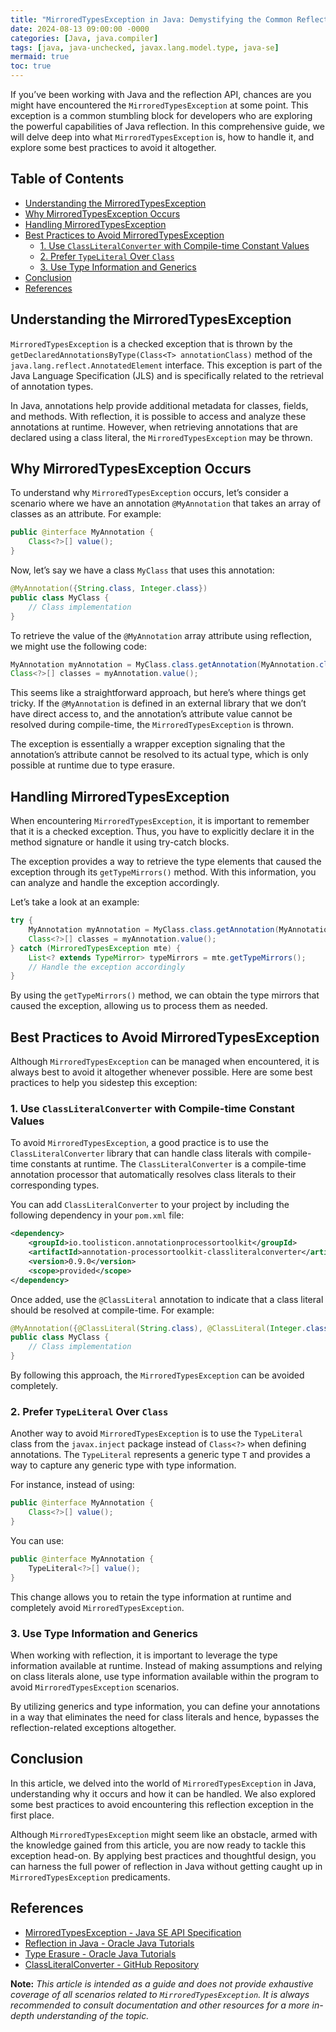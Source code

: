 ```yaml
---
title: "MirroredTypesException in Java: Demystifying the Common Reflection Exception"
date: 2024-08-13 09:00:00 -0000
categories: [Java, java.compiler]
tags: [java, java-unchecked, javax.lang.model.type, java-se]
mermaid: true
toc: true
---
```



If you’ve been working with Java and the reflection API, chances are you might have encountered the `MirroredTypesException` at some point. This exception is a common stumbling block for developers who are exploring the powerful capabilities of Java reflection. In this comprehensive guide, we will delve deep into what `MirroredTypesException` is, how to handle it, and explore some best practices to avoid it altogether.

## Table of Contents

- [Understanding the MirroredTypesException](#understanding-the-mirroredtypesexception)
- [Why MirroredTypesException Occurs](#why-mirroredtypesexception-occurs)
- [Handling MirroredTypesException](#handling-mirroredtypesexception)
- [Best Practices to Avoid MirroredTypesException](#best-practices-to-avoid-mirroredtypesexception)
  - [1. Use `ClassLiteralConverter` with Compile-time Constant Values](#1-use-classliteralconverter-with-compile-time-constant-values)
  - [2. Prefer `TypeLiteral` Over `Class`](#2-prefer-typeliteral-over-class)
  - [3. Use Type Information and Generics](#3-use-type-information-and-generics)
- [Conclusion](#conclusion)
- [References](#references)

## Understanding the MirroredTypesException

`MirroredTypesException` is a checked exception that is thrown by the `getDeclaredAnnotationsByType(Class<T> annotationClass)` method of the `java.lang.reflect.AnnotatedElement` interface. This exception is part of the Java Language Specification (JLS) and is specifically related to the retrieval of annotation types.

In Java, annotations help provide additional metadata for classes, fields, and methods. With reflection, it is possible to access and analyze these annotations at runtime. However, when retrieving annotations that are declared using a class literal, the `MirroredTypesException` may be thrown.

## Why MirroredTypesException Occurs

To understand why `MirroredTypesException` occurs, let’s consider a scenario where we have an annotation `@MyAnnotation` that takes an array of classes as an attribute. For example:

```java
public @interface MyAnnotation {
    Class<?>[] value();
}
```

Now, let’s say we have a class `MyClass` that uses this annotation:

```java
@MyAnnotation({String.class, Integer.class})
public class MyClass {
    // Class implementation
}
```

To retrieve the value of the `@MyAnnotation` array attribute using reflection, we might use the following code:

```java
MyAnnotation myAnnotation = MyClass.class.getAnnotation(MyAnnotation.class);
Class<?>[] classes = myAnnotation.value();
```

This seems like a straightforward approach, but here’s where things get tricky. If the `@MyAnnotation` is defined in an external library that we don’t have direct access to, and the annotation’s attribute value cannot be resolved during compile-time, the `MirroredTypesException` is thrown.

The exception is essentially a wrapper exception signaling that the annotation’s attribute cannot be resolved to its actual type, which is only possible at runtime due to type erasure.

## Handling MirroredTypesException

When encountering `MirroredTypesException`, it is important to remember that it is a checked exception. Thus, you have to explicitly declare it in the method signature or handle it using try-catch blocks.

The exception provides a way to retrieve the type elements that caused the exception through its `getTypeMirrors()` method. With this information, you can analyze and handle the exception accordingly.

Let’s take a look at an example:

```java
try {
    MyAnnotation myAnnotation = MyClass.class.getAnnotation(MyAnnotation.class);
    Class<?>[] classes = myAnnotation.value();
} catch (MirroredTypesException mte) {
    List<? extends TypeMirror> typeMirrors = mte.getTypeMirrors();
    // Handle the exception accordingly
}
```

By using the `getTypeMirrors()` method, we can obtain the type mirrors that caused the exception, allowing us to process them as needed.

## Best Practices to Avoid MirroredTypesException

Although `MirroredTypesException` can be managed when encountered, it is always best to avoid it altogether whenever possible. Here are some best practices to help you sidestep this exception:

### 1. Use `ClassLiteralConverter` with Compile-time Constant Values

To avoid `MirroredTypesException`, a good practice is to use the `ClassLiteralConverter` library that can handle class literals with compile-time constants at runtime. The `ClassLiteralConverter` is a compile-time annotation processor that automatically resolves class literals to their corresponding types.

You can add `ClassLiteralConverter` to your project by including the following dependency in your `pom.xml` file:

```xml
<dependency>
    <groupId>io.toolisticon.annotationprocessortoolkit</groupId>
    <artifactId>annotation-processortoolkit-classliteralconverter</artifactId>
    <version>0.9.0</version>
    <scope>provided</scope>
</dependency>
```

Once added, use the `@ClassLiteral` annotation to indicate that a class literal should be resolved at compile-time. For example:

```java
@MyAnnotation({@ClassLiteral(String.class), @ClassLiteral(Integer.class)})
public class MyClass {
    // Class implementation
}
```

By following this approach, the `MirroredTypesException` can be avoided completely.

### 2. Prefer `TypeLiteral` Over `Class`

Another way to avoid `MirroredTypesException` is to use the `TypeLiteral` class from the `javax.inject` package instead of `Class<?>` when defining annotations. The `TypeLiteral` represents a generic type `T` and provides a way to capture any generic type with type information.

For instance, instead of using:

```java
public @interface MyAnnotation {
    Class<?>[] value();
}
```

You can use:

```java
public @interface MyAnnotation {
    TypeLiteral<?>[] value();
}
```

This change allows you to retain the type information at runtime and completely avoid `MirroredTypesException`.

### 3. Use Type Information and Generics

When working with reflection, it is important to leverage the type information available at runtime. Instead of making assumptions and relying on class literals alone, use type information available within the program to avoid `MirroredTypesException` scenarios.

By utilizing generics and type information, you can define your annotations in a way that eliminates the need for class literals and hence, bypasses the reflection-related exceptions altogether.

## Conclusion

In this article, we delved into the world of `MirroredTypesException` in Java, understanding why it occurs and how it can be handled. We also explored some best practices to avoid encountering this reflection exception in the first place.

Although `MirroredTypesException` might seem like an obstacle, armed with the knowledge gained from this article, you are now ready to tackle this exception head-on. By applying best practices and thoughtful design, you can harness the full power of reflection in Java without getting caught up in `MirroredTypesException` predicaments.

## References

- [MirroredTypesException - Java SE API Specification](https://docs.oracle.com/javase/7/docs/api/javax/lang/model/type/MirroredTypesException.html)
- [Reflection in Java - Oracle Java Tutorials](https://docs.oracle.com/javase/tutorial/reflect/index.html)
- [Type Erasure - Oracle Java Tutorials](https://docs.oracle.com/javase/tutorial/java/generics/erasure.html)
- [ClassLiteralConverter - GitHub Repository](https://github.com/Toolisticon/annotation-processor-toolkit/tree/master/annotation-processortoolkit-classliteralconverter)

**Note:** *This article is intended as a guide and does not provide exhaustive coverage of all scenarios related to `MirroredTypesException`. It is always recommended to consult documentation and other resources for a more in-depth understanding of the topic.*
